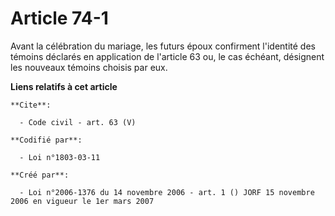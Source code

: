 # Article 74-1

Avant la célébration du mariage, les futurs époux confirment l'identité des témoins déclarés en application de l'article 63
ou, le cas échéant, désignent les nouveaux témoins choisis par eux.

**Liens relatifs à cet article**

	**Cite**:

	  - Code civil - art. 63 (V)

	**Codifié par**:

	  - Loi n°1803-03-11

	**Créé par**:

	  - Loi n°2006-1376 du 14 novembre 2006 - art. 1 () JORF 15 novembre 2006 en vigueur le 1er mars 2007
